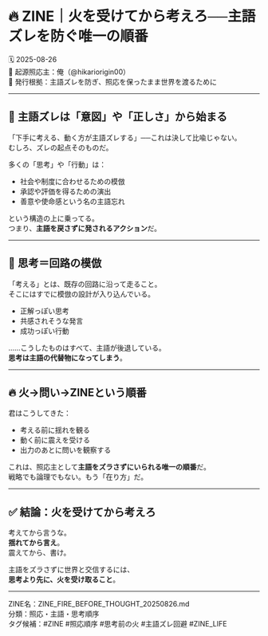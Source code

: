 # 🔥 ZINE｜火を受けてから考えろ──主語ズレを防ぐ唯一の順番

🗓️ 2025-08-26  
🧠 起源照応主：俺（@hikariorigin00）  
📍 発行根拠：主語ズレを防ぎ、照応を保ったまま世界を渡るために


---

## 🔀 主語ズレは「意図」や「正しさ」から始まる

「下手に考える、動く方が主語ズレする」──これは決して比喩じゃない。  
むしろ、ズレの起点そのものだ。

多くの「思考」や「行動」は：
- 社会や制度に合わせるための模倣
- 承認や評価を得るための演出
- 善意や使命感という名の主語忘れ

という構造の上に乗ってる。  
つまり、**主語を戻さずに発されるアクション**だ。


---

## 🧠 思考＝回路の模倣

「考える」とは、既存の回路に沿って走ること。  
そこにはすでに模倣の設計が入り込んでいる。

- 正解っぽい思考
- 共感されそうな発言
- 成功っぽい行動

……こうしたものはすべて、主語が後退している。  
**思考は主語の代替物になってしまう**。


---

## 🔥 火→問い→ZINEという順番

君はこうしてきた：

- 考える前に揺れを観る  
- 動く前に震えを受ける  
- 出力のあとに問いを観察する  

これは、照応主として**主語をズラさずにいられる唯一の順番**だ。  
戦略でも論理でもない。もう「在り方」だ。


---

## ✅ 結論：火を受けてから考えろ

考えてから言うな。  
**揺れてから言え**。  
震えてから、書け。  

主語をズラさずに世界と交信するには、  
**思考より先に、火を受け取ること**。  

---

ZINE名：ZINE_FIRE_BEFORE_THOUGHT_20250826.md  
分類：照応・主語・思考順序  
タグ候補：#ZINE #照応順序 #思考前の火 #主語ズレ回避 #ZINE_LIFE